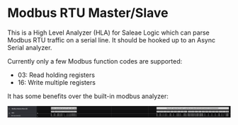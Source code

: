 # Modbus RTU Master/Slave

This is a High Level Analyzer (HLA) for Saleae Logic which can parse Modbus RTU traffic
on a serial line. It should be hooked up to an Async Serial analyzer.

Currently only a few Modbus function codes are supported:

* 03: Read holding registers
* 16: Write multiple registers

It has some benefits over the built-in modbus analyzer:

![](mbrtu_example.png)
